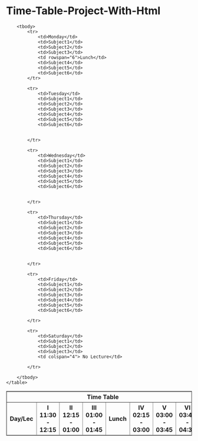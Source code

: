 # Time-Table-Project-With-Html
<!DOCTYPE html>
<html lang="en">
<head>
    <meta charset="UTF-8">
    <meta name="viewport" content="width=device-width, initial-scale=1.0">
    <title>Time Table Project With HTML</title>
</head>
<body>
    <!-- Table Head -->
    <table border cellpadding="16 px">
        <thead>
            <tr>
                <th colspan="8">Time Table</th>
            </tr>
            <tr>
                <th>Day/Lec</th>
                <th>I <br> 11:30 - 12:15</th> 
                <th>II <br> 12:15 - 01:00</th>
                <th>III <br> 01:00 - 01:45</th>
                <th> Lunch</th>
                <th>IV <br> 02:15 - 03:00</th>
                <th>V <br> 03:00 - 03:45</th>
                <th>VI <br> 03:45 - 04:30</th>
            </tr>
        </thead>
        <!-- Table Body -->

        <tbody>
            <tr>
                <td>Monday</td>
                <td>Subject1</td>
                <td>Subject2</td>
                <td>Subject3</td>
                <td rowspan="6">Lunch</td>
                <td>Subject4</td>
                <td>Subject5</td>
                <td>Subject6</td>
            </tr> 

            <tr>
                <td>Tuesday</td>
                <td>Subject1</td>
                <td>Subject2</td>
                <td>Subject3</td>
                <td>Subject4</td>
                <td>Subject5</td>
                <td>Subject6</td>

        
            </tr> 

            <tr>
                <td>Wednesday</td>
                <td>Subject1</td>
                <td>Subject2</td>
                <td>Subject3</td>
                <td>Subject4</td>
                <td>Subject5</td>
                <td>Subject6</td>
                

            </tr> 

            <tr>
                <td>Thursday</td>
                <td>Subject1</td>
                <td>Subject2</td>
                <td>Subject3</td>
                <td>Subject4</td>
                <td>Subject5</td>
                <td>Subject6</td>
                
                
            </tr> 

            <tr>
                <td>Friday</td>
                <td>Subject1</td>
                <td>Subject2</td>
                <td>Subject3</td>
                <td>Subject4</td>
                <td>Subject5</td>
                <td>Subject6</td>
                
            </tr> 

            <tr>
                <td>Saturday</td>
                <td>Subject1</td>
                <td>Subject2</td>
                <td>Subject3</td>
                <td colspan="4"> No Lecture</td>
                
            </tr> 

        </tbody>
    </table>
    
</body>
</html>
